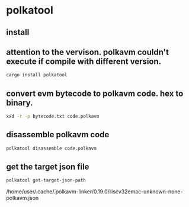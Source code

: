 # polkatool

## install

## attention to the vervison. polkavm couldn't execute if compile with different version.

```bash
cargo install polkatool
```

## convert evm bytecode to polkavm code. hex to binary.

```bash
xxd -r -p bytecode.txt code.polkavm
```

## disassemble polkavm code

```bash
polkatool disassemble code.polkavm
```

## get the target json file

```bash
polkatool get-target-json-path
```

/home/user/.cache/.polkavm-linker/0.19.0/riscv32emac-unknown-none-polkavm.json
